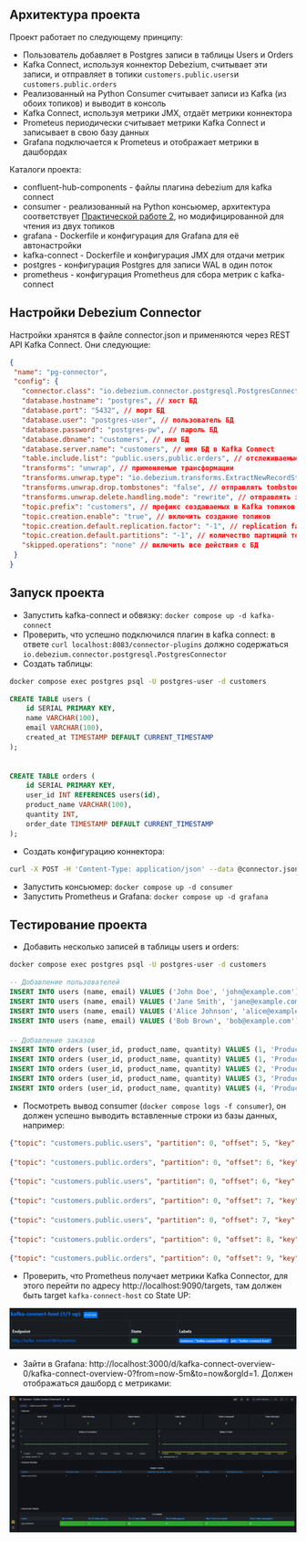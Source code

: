 ## Архитектура проекта

Проект работает по следующему принципу:

* Пользователь добавляет в Postgres записи в таблицы Users и Orders
* Kafka Connect, используя коннектор Debezium, считывает эти записи, и отправляет в топики `customers.public.users`и `customers.public.orders`
* Реализованный на Python Consumer считывает записи из Kafka (из обоих топиков) и выводит в консоль
* Kafka Connect, используя метрики JMX, отдаёт метрики коннектора
* Prometeus периодически считывает метрики Kafka Connect и записывает в свою базу данных
* Grafana подключается к Prometeus и отображает метрики в дашбордах

Каталоги проекта:
* confluent-hub-components - файлы плагина debezium для kafka connect
* consumer - реализованный на Python консьюмер, архитектура соответствует [Практической работе 2](https://github.com/sakharovaan/yandex-kafka?tab=readme-ov-file), но модифицированной для чтения из двух топиков
* grafana - Dockerfile и конфигурация для Grafana для её автонастройки
* kafka-connect - Dockerfile и конфигурация JMX для отдачи метрик
* postgres - конфигурация Postgres для записи WAL в один поток
* prometheus - конфигурация Prometheus для сбора метрик с kafka-connect

## Настройки Debezium Connector

Настройки хранятся в файле connector.json и применяются через REST API Kafka Connect. Они следующие:

```json
{
 "name": "pg-connector",
 "config": {
   "connector.class": "io.debezium.connector.postgresql.PostgresConnector", // класс коннектора
   "database.hostname": "postgres", // хост БД
   "database.port": "5432", // порт БД
   "database.user": "postgres-user", // пользователь БД
   "database.password": "postgres-pw", // пароль БД
   "database.dbname": "customers", // имя БД
   "database.server.name": "customers", // имя БД в Kafka Connect
   "table.include.list": "public.users,public.orders", // отслеживаемые таблицы
   "transforms": "unwrap", // применяемые трансформации
   "transforms.unwrap.type": "io.debezium.transforms.ExtractNewRecordState", // извлекать только изменённые данные
   "transforms.unwrap.drop.tombstones": "false", // отправлять tombstones в Kafka (операции DELETE)
   "transforms.unwrap.delete.handling.mode": "rewrite", // отправлять значения полей при удалении записей
   "topic.prefix": "customers", // префикс создаваемых в Kafka топиков
   "topic.creation.enable": "true", // включить создание топиков 
   "topic.creation.default.replication.factor": "-1", // replication factor топиков 
   "topic.creation.default.partitions": "-1", // количество партиций топиков
   "skipped.operations": "none" // включить все действия с БД
 }
}
```

## Запуск проекта

* Запустить kafka-connect и обвязку: `docker compose up -d kafka-connect`
* Проверить, что успешно подключился плагин в kafka connect: в ответе `curl localhost:8083/connector-plugins` должно содержаться `io.debezium.connector.postgresql.PostgresConnector`
* Создать таблицы:
```bash
docker compose exec postgres psql -U postgres-user -d customers
```
```sql
CREATE TABLE users (
    id SERIAL PRIMARY KEY,
    name VARCHAR(100),
    email VARCHAR(100),
    created_at TIMESTAMP DEFAULT CURRENT_TIMESTAMP
);


CREATE TABLE orders (
    id SERIAL PRIMARY KEY,
    user_id INT REFERENCES users(id),
    product_name VARCHAR(100),
    quantity INT,
    order_date TIMESTAMP DEFAULT CURRENT_TIMESTAMP
); 
```
* Создать конфигурацию коннектора:
```bash
curl -X POST -H 'Content-Type: application/json' --data @connector.json http://localhost:8083/connectors
```
* Запустить консьюмер: `docker compose up -d consumer`
* Запустить Prometheus и Grafana: `docker compose up -d grafana`

## Тестирование проекта

* Добавить несколько записей в таблицы users и orders:
```bash
docker compose exec postgres psql -U postgres-user -d customers
```
```sql
-- Добавление пользователей
INSERT INTO users (name, email) VALUES ('John Doe', 'john@example.com');
INSERT INTO users (name, email) VALUES ('Jane Smith', 'jane@example.com');
INSERT INTO users (name, email) VALUES ('Alice Johnson', 'alice@example.com');
INSERT INTO users (name, email) VALUES ('Bob Brown', 'bob@example.com');

-- Добавление заказов
INSERT INTO orders (user_id, product_name, quantity) VALUES (1, 'Product A', 2);
INSERT INTO orders (user_id, product_name, quantity) VALUES (1, 'Product B', 1);
INSERT INTO orders (user_id, product_name, quantity) VALUES (2, 'Product C', 5);
INSERT INTO orders (user_id, product_name, quantity) VALUES (3, 'Product D', 3);
INSERT INTO orders (user_id, product_name, quantity) VALUES (4, 'Product E', 4); 
```
* Посмотреть вывод consumer (`docker compose logs -f consumer`), он должен успешно выводить вставленные строки из базы данных, например:
```json
{"topic": "customers.public.users", "partition": 0, "offset": 5, "key": {"id": 6}, "message": {"id": 6, "name": "Jane Smith", "email": "jane@example.com", "created_at": 1748096784907638, "__deleted": "false"}, "timestamp": 1748096785413}

{"topic": "customers.public.orders", "partition": 0, "offset": 6, "key": {"id": 7}, "message": {"id": 7, "user_id": 1, "product_name": "Product B", "quantity": 1, "order_date": 1748096784913367, "__deleted": "false"}, "timestamp": 1748096785415}

{"topic": "customers.public.users", "partition": 0, "offset": 6, "key": {"id": 7}, "message": {"id": 7, "name": "Alice Johnson", "email": "alice@example.com", "created_at": 1748096784908759, "__deleted": "false"}, "timestamp": 1748096785413}

{"topic": "customers.public.orders", "partition": 0, "offset": 7, "key": {"id": 8}, "message": {"id": 8, "user_id": 2, "product_name": "Product C", "quantity": 5, "order_date": 1748096784914664, "__deleted": "false"}, "timestamp": 1748096785415}

{"topic": "customers.public.users", "partition": 0, "offset": 7, "key": {"id": 8}, "message": {"id": 8, "name": "Bob Brown", "email": "bob@example.com", "created_at": 1748096784909830, "__deleted": "false"}, "timestamp": 1748096785414}

{"topic": "customers.public.orders", "partition": 0, "offset": 8, "key": {"id": 9}, "message": {"id": 9, "user_id": 3, "product_name": "Product D", "quantity": 3, "order_date": 1748096784915860, "__deleted": "false"}, "timestamp": 1748096785416}

{"topic": "customers.public.orders", "partition": 0, "offset": 9, "key": {"id": 10}, "message": {"id": 10, "user_id": 4, "product_name": "Product E", "quantity": 4, "order_date": 1748096784917048, "__deleted": "false"}, "timestamp": 1748096785416}
```
* Проверить, что Prometheus получает метрики Kafka Connector, для этого перейти по адресу http://localhost:9090/targets, там должен быть target `kafka-connect-host` со State UP:

![prom](README_img/prom.png)
* Зайти в Grafana: http://localhost:3000/d/kafka-connect-overview-0/kafka-connect-overview-0?from=now-5m&to=now&orgId=1. Должен отображаться дашборд с метриками:

![grafana](README_img/grafana.png)